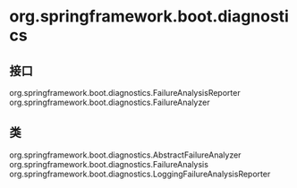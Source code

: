 # org.springframework.boot.diagnostics

## 接口

org.springframework.boot.diagnostics.FailureAnalysisReporter
org.springframework.boot.diagnostics.FailureAnalyzer

## 类

org.springframework.boot.diagnostics.AbstractFailureAnalyzer<T extends Throwable>
org.springframework.boot.diagnostics.FailureAnalysis
org.springframework.boot.diagnostics.LoggingFailureAnalysisReporter




